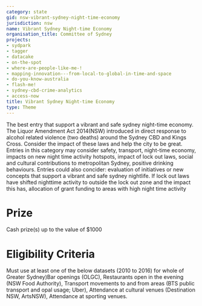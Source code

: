 ```yaml
---
category: state
gid: nsw-vibrant-sydney-night-time-economy
jurisdiction: nsw
name: Vibrant Sydney Night-time Economy
organisation_title: Committee of Sydney
projects:
- sydpark
- tagger
- datacake
- on-the-spot
- where-are-people-like-me-!
- mapping-innovation---from-local-to-global-in-time-and-space
- do-you-know-australia
- flash-me!
- sydney-cbd-crime-analytics
- access-now
title: Vibrant Sydney Night-time Economy
type: Theme
---
```


The best entry that support a vibrant  and safe sydney night-time economy.   The Liquor Amendment Act 2014(NSW) introduced in direct response to alcohol related violence (two deaths) around the Sydney CBD and Kings Cross.   Consider the impact of these laws and help the city to be great. Entries in this category may consider safety, transport, night-time economy,  impacts on new night time activity hotspots, impact of lock out laws,  social and cultural contributions to metropolitan Sydney, positive drinking behaviours.  Entries could also concider: evaluation of initiatives or new concepts that support a vibrant and safe sydney nightlife.  If lock out laws have shifted nighttime activity to outside the lock out zone and the impact this has, allocation of grant funding  to areas with high night time activity

# Prize
Cash prize(s) up to the value of $1000

# Eligibility Criteria
Must use at least one of the below datasets (2010 to 2016) for whole of Greater Sydney)Bar openings (OLGC), Restaurants open in the evening (NSW Food Authority), Transport movements to and from areas (BTS public transport and opal usage; Uber),  Attendance at cultural venues (Destination NSW, ArtsNSW),  Attendance at sporting venues.